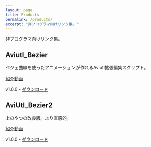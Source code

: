 ```yaml
---
layout: page
title: Products
permalink: /products/
excerpt: "非プログラマ向けリンク集。"
---
```


非プログラマ向けリンク集。

## Aviutl_Bezier
ベジェ曲線を使ったアニメーションが作れるAviutl拡張編集スクリプト。

[紹介動画](http://nico.ms/sm25752179)

v1.0.0 - [ダウンロード](https://github.com/kotet/Aviutl_Bezier/archive/v1.0.0.zip)

## AviUtl_Bezier2
上のやつの改良版。より直感的。

[紹介動画](http://nico.ms/sm27881238)

v1.0.0 - [ダウンロード](https://github.com/kotet/AviUtl_Bezier2/archive/v1.0.0.zip)

